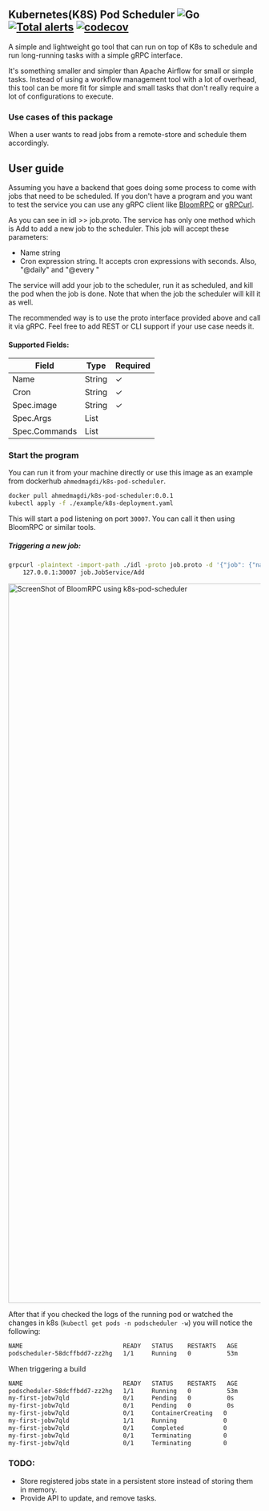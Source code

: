## Kubernetes(K8S) Pod Scheduler ![Go](https://github.com/ahmagdy/k8s-pod-scheduler/workflows/Go/badge.svg?branch=master) [![Total alerts](https://img.shields.io/lgtm/alerts/g/ahmagdy/k8s-pod-scheduler.svg?logo=lgtm&logoWidth=18)](https://lgtm.com/projects/g/ahmagdy/k8s-pod-scheduler/alerts/) [![codecov](https://codecov.io/gh/ahmagdy/k8s-pod-scheduler/branch/master/graph/badge.svg)](https://codecov.io/gh/ahmagdy/k8s-pod-scheduler)
A simple and lightweight go tool that can run on top of K8s to schedule and run long-running tasks with a simple gRPC interface.

It's something smaller and simpler than Apache Airflow for small or simple tasks. Instead of using a workflow management tool with a lot of overhead, this tool can be more fit for simple and small tasks that don't really require a lot of configurations to execute. 

### Use cases of this package
When a user wants to read jobs from a remote-store and schedule them accordingly.

## User guide
Assuming you have a backend that goes doing some process to come with jobs that need to be scheduled. If you don't have a program and you want to test the service you can use any gRPC client like [BloomRPC](https://github.com/uw-labs/bloomrpc) or [gRPCurl](https://github.com/fullstorydev/grpcurl).

As you can see in idl >> job.proto. The service has only one method which is Add to add a new job to the scheduler.
This job will accept these parameters:
- Name string
- Cron expression string. It accepts cron expressions with seconds. Also, "@daily" and "@every <duration>"

The service will add your job to the scheduler, run it as scheduled, and kill the pod when the job is done. 
Note that when the job the scheduler will kill it as well.

The recommended way is to use the proto interface provided above and call it via gRPC.
Feel free to add REST or CLI support if your use case needs it.

#### Supported Fields:
 
|Field|Type|Required|
|---|---|---|
Name | String | ✓|
Cron | String | ✓|
Spec.image | String| ✓|
Spec.Args | List | |
Spec.Commands | List| 

### Start the program
You can run it from your machine directly or use this image as an example from dockerhub `ahmedmagdi/k8s-pod-scheduler`.

```bash
docker pull ahmedmagdi/k8s-pod-scheduler:0.0.1
kubectl apply -f ./example/k8s-deployment.yaml
``` 
This will start a pod listening on port `30007`. You can call it then using BloomRPC or similar tools.

##### Triggering a new job:

```bash
grpcurl -plaintext -import-path ./idl -proto job.proto -d '{"job": {"name":"my-first-job", "cron":"@every 0h0m30s", "spec":{"image":"ahmedmagdi/go-sample-task:1.0.0"}}}' \
    127.0.0.1:30007 job.JobService/Add
```
<img width="1436" alt="ScreenShot of BloomRPC using k8s-pod-scheduler" src="https://user-images.githubusercontent.com/10447926/87860756-533fc700-c940-11ea-97fc-0b50f464fac7.png">

After that if you checked the logs of the running pod or watched the changes in k8s (`kubectl get pods -n podscheduler -w`) you will notice the following:

```bash
NAME                            READY   STATUS    RESTARTS   AGE
podscheduler-58dcffbdd7-zz2hg   1/1     Running   0          53m
```
When triggering a build
```bash
NAME                            READY   STATUS    RESTARTS   AGE
podscheduler-58dcffbdd7-zz2hg   1/1     Running   0          53m
my-first-jobw7qld               0/1     Pending   0          0s
my-first-jobw7qld               0/1     Pending   0          0s
my-first-jobw7qld               0/1     ContainerCreating   0          0s
my-first-jobw7qld               1/1     Running             0          1s
my-first-jobw7qld               0/1     Completed           0          6s
my-first-jobw7qld               0/1     Terminating         0          6s
my-first-jobw7qld               0/1     Terminating         0          6s
```

### TODO:
- Store registered jobs state in a persistent store instead of storing them in memory.
- Provide API to update, and remove tasks. 
 
